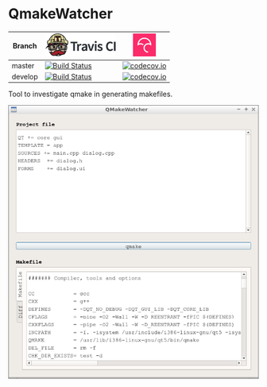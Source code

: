 # QmakeWatcher

Branch|[![Travis CI logo](TravisCI.png)](https://travis-ci.org)|[![Codecov logo](Codecov.png)](https://www.codecov.io)
---|---|---
master|[![Build Status](https://travis-ci.org/richelbilderbeek/QmakeWatcher.svg?branch=master)](https://travis-ci.org/richelbilderbeek/QmakeWatcher)|[![codecov.io](https://codecov.io/github/richelbilderbeek/QmakeWatcher/coverage.svg?branch=master)](https://codecov.io/github/richelbilderbeek/QmakeWatcher/branch/master)
develop|[![Build Status](https://travis-ci.org/richelbilderbeek/QmakeWatcher.svg?branch=develop)](https://travis-ci.org/richelbilderbeek/QmakeWatcher)|[![codecov.io](https://codecov.io/github/richelbilderbeek/QmakeWatcher/coverage.svg?branch=develop)](https://codecov.io/github/richelbilderbeek/QmakeWatcher/branch/develop)

Tool to investigate qmake in generating makefiles.

![QmakeWatcher v2.0](Screenshots/QmakeWatcher_2_0.png)
